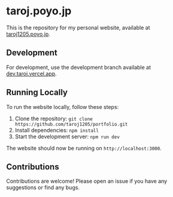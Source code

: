 # taroj.poyo.jp

This is the repository for my personal website, available at [taroj1205.poyo.jp](https://taroj1205.poyo.jp/).

## Development

For development, use the development branch available at [dev.taroj.vercel.app](https://dev.taroj.vercel.app/).

## Running Locally

To run the website locally, follow these steps:

1. Clone the repository: `git clone https://github.com/taroj1205/portfolio.git`
2. Install dependencies: `npm install`
3. Start the development server: `npm run dev`

The website should now be running on `http://localhost:3000`.

## Contributions

Contributions are welcome! Please open an issue if you have any suggestions or find any bugs.
